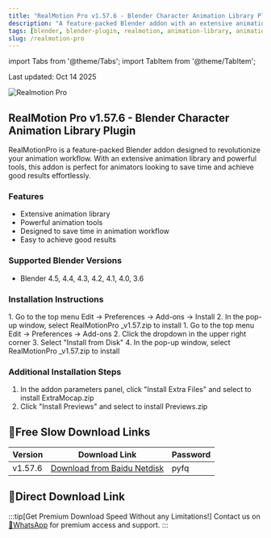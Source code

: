 ```yaml
---
title: "RealMotion Pro v1.57.6 - Blender Character Animation Library Plugin"
description: "A feature-packed Blender addon with an extensive animation library and powerful tools to revolutionize your animation workflow"
tags: [blender, blender-plugin, realmotion, animation-library, animation-plugin]
slug: /realmotion-pro
---
```


import Tabs from '@theme/Tabs';
import TabItem from '@theme/TabItem';

Last updated: Oct 14 2025

![Realmotion Pro](https://www.gfxcamp.com/wp-content/uploads/2025/10/Realmotion-Pro.jpg)

## RealMotion Pro v1.57.6 - Blender Character Animation Library Plugin

RealMotionPro is a feature-packed Blender addon designed to revolutionize your animation workflow. With an extensive animation library and powerful tools, this addon is perfect for animators looking to save time and achieve good results effortlessly.

### Features

- Extensive animation library
- Powerful animation tools
- Designed to save time in animation workflow
- Easy to achieve good results

### Supported Blender Versions

- Blender 4.5, 4.4, 4.3, 4.2, 4.1, 4.0, 3.6

### Installation Instructions

<Tabs groupId="blender-version">
<TabItem value="blender4" label="Blender 4 or Lower" default>
1. Go to the top menu Edit → Preferences → Add-ons → Install
2. In the pop-up window, select RealMotionPro _v1.57.zip to install
</TabItem>
<TabItem value="blender41" label="Blender 4.1 or Higher">
1. Go to the top menu Edit → Preferences → Add-ons
2. Click the dropdown in the upper right corner
3. Select "Install from Disk"
4. In the pop-up window, select RealMotionPro _v1.57.zip to install
</TabItem>
</Tabs>

### Additional Installation Steps

1. In the addon parameters panel, click "Install Extra Files" and select to install ExtraMocap.zip
2. Click "Install Previews" and select to install Previews.zip

## 🐌Free Slow Download Links

| Version | Download Link | Password |
|--------|---------------|----------|
| v1.57.6 | [Download from Baidu Netdisk](https://pan.baidu.com/s/1he6dFR05-z_Nmaq1qjcCGA?pwd=pyfq) | pyfq |

## 🚀Direct Download Link
:::tip[Get Premium Download Speed Without any Limitations!]
Contact us on [💬WhatsApp](https://wa.me/+8613237610083) for premium  access and support.
:::